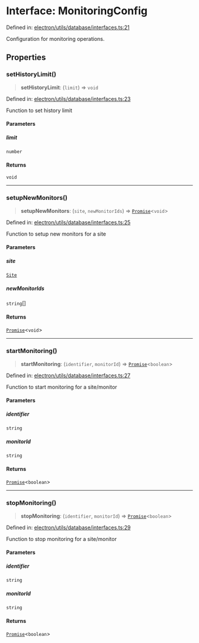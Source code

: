 # Interface: MonitoringConfig

Defined in: [electron/utils/database/interfaces.ts:21](https://github.com/Nick2bad4u/Uptime-Watcher/blob/8a1973382d5fe14c52996ecda381894eb7ecd4a6/electron/utils/database/interfaces.ts#L21)

Configuration for monitoring operations.

## Properties

### setHistoryLimit()

> **setHistoryLimit**: (`limit`) => `void`

Defined in: [electron/utils/database/interfaces.ts:23](https://github.com/Nick2bad4u/Uptime-Watcher/blob/8a1973382d5fe14c52996ecda381894eb7ecd4a6/electron/utils/database/interfaces.ts#L23)

Function to set history limit

#### Parameters

##### limit

`number`

#### Returns

`void`

***

### setupNewMonitors()

> **setupNewMonitors**: (`site`, `newMonitorIds`) => [`Promise`](https://developer.mozilla.org/docs/Web/JavaScript/Reference/Global_Objects/Promise)\<`void`\>

Defined in: [electron/utils/database/interfaces.ts:25](https://github.com/Nick2bad4u/Uptime-Watcher/blob/8a1973382d5fe14c52996ecda381894eb7ecd4a6/electron/utils/database/interfaces.ts#L25)

Function to setup new monitors for a site

#### Parameters

##### site

[`Site`](../../../../../shared/types/interfaces/Site.md)

##### newMonitorIds

`string`[]

#### Returns

[`Promise`](https://developer.mozilla.org/docs/Web/JavaScript/Reference/Global_Objects/Promise)\<`void`\>

***

### startMonitoring()

> **startMonitoring**: (`identifier`, `monitorId`) => [`Promise`](https://developer.mozilla.org/docs/Web/JavaScript/Reference/Global_Objects/Promise)\<`boolean`\>

Defined in: [electron/utils/database/interfaces.ts:27](https://github.com/Nick2bad4u/Uptime-Watcher/blob/8a1973382d5fe14c52996ecda381894eb7ecd4a6/electron/utils/database/interfaces.ts#L27)

Function to start monitoring for a site/monitor

#### Parameters

##### identifier

`string`

##### monitorId

`string`

#### Returns

[`Promise`](https://developer.mozilla.org/docs/Web/JavaScript/Reference/Global_Objects/Promise)\<`boolean`\>

***

### stopMonitoring()

> **stopMonitoring**: (`identifier`, `monitorId`) => [`Promise`](https://developer.mozilla.org/docs/Web/JavaScript/Reference/Global_Objects/Promise)\<`boolean`\>

Defined in: [electron/utils/database/interfaces.ts:29](https://github.com/Nick2bad4u/Uptime-Watcher/blob/8a1973382d5fe14c52996ecda381894eb7ecd4a6/electron/utils/database/interfaces.ts#L29)

Function to stop monitoring for a site/monitor

#### Parameters

##### identifier

`string`

##### monitorId

`string`

#### Returns

[`Promise`](https://developer.mozilla.org/docs/Web/JavaScript/Reference/Global_Objects/Promise)\<`boolean`\>
